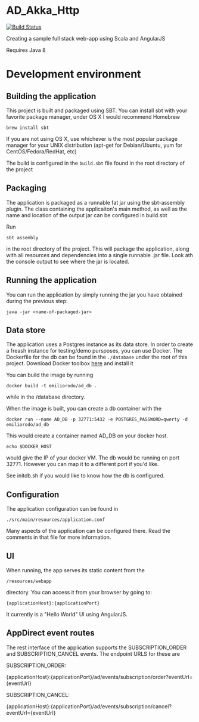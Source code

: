 # AD_Akka_Http

[![Build Status](https://travis-ci.org/emiliorodo/AD_Akka_Http.svg?branch=master)](https://travis-ci.org/emiliorodo/AD_Akka_Http)

Creating a sample full stack web-app using Scala and AngularJS

Requires Java 8

Development environment
=======================

Building the application
------------------------
This project is built and packaged using SBT.
You can install sbt with your favorite package manager, under OS X
I would recommend Homebrew

```
brew install sbt
```
If you are not using OS X, use whichever is the most popular package
manager for your UNIX distribution (apt-get for Debian/Ubuntu, yum for CentOS/Fedora/RedHat, etc)

The build is configured in the ```build.sbt``` file found in the root
directory of the project

Packaging
---------
The application is packaged as a runnable fat jar using the sbt-assembly 
plugin. The class containing the applicaiton's main method, as well as 
the name and location of the output jar can be configured in build.sbt

Run
```
sbt assembly
```
in the root directory of the project. This will package the application, 
along with all resources and dependencies into a single runnable .jar
file. Look ath the console output to see where the jar is located.

Running the application
-----------------------

You can run the application by simply running the jar you have obtained during the
previous step:

```
java -jar <name-of-packaged-jar>
```

Data store
----------
The application uses a Postgres instance as its data store. In order to 
create a freash instance for testing/demo pursposes, you can use Docker. 
The Dockerfile for the db can be found in the ```./database```
under the root of this project.
Download Docker toolbox [here](https://www.docker.com/products/docker-toolbox) and install it 

You can build the image by running

```
docker build -t emiliorodo/ad_db .
```

while in the /database directory.
 
When the image is built, you can create a db container with the

```
docker run --name AD_DB -p 32771:5432 -e POSTGRES_PASSWORD=qwerty -d emiliorodo/ad_db
```

This would create a container named AD_DB on your docker host. 
```
echo $DOCKER_HOST
```
would give the IP of your docker VM.
The db would be running on port 32771. However you can map it to a different
port if you'd like.

See initdb.sh if you would like to know how the db is configured.

Configuration
-------------
The application configuration can be found in 
```
./src/main/resources/application.conf
```
Many aspects of the application can be configured there. 
Read the comments in that file for more information.

UI
---
When running, the app serves its static content from the

```
/resources/webapp
```
directory. You can access it from your browser by going to:
```
{applicationHost}:{applicationPort}
```

It currently is a "Hello World" UI using AngularJS.

AppDirect event routes
----------------------

The rest interface of the application supports the SUBSCRIPTION_ORDER
and SUBSCRIPTION_CANCEL events. The endpoint URLS for these are

SUBSCRIPTION_ORDER:

{applicationHost}:{applicationPort}/ad/events/subscription/order?eventUrl={eventUrl}

SUBSCRIPTION_CANCEL:

{applicationHost}:{applicationPort}/ad/events/subscription/cancel?eventUrl={eventUrl}
